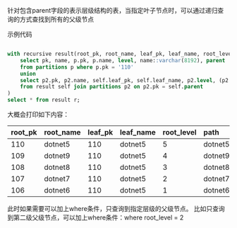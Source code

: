 针对包含parent字段的表示层级结构的表，当指定叶子节点时，可以通过递归查询的方式查找到所有的父级节点

示例代码

```sql

with recursive result(root_pk, root_name, leaf_pk, leaf_name, root_level, path, parent) as (
    select pk, name, p.pk, p.name, level, name::varchar(8192), parent
    from partitions p where p.pk = '110'
    union
    select p2.pk, p2.name, self.leaf_pk, self.leaf_name, p2.level, (p2.name || '/' || self.path)::varchar(8192), p2.parent
    from result self join partitions p2 on p2.pk = self.parent
)
select * from result r;

```

大概会打印如下内容：

| root\_pk | root\_name | leaf\_pk | leaf\_name | root\_level | path | parent |
| :--- | :--- | :--- | :--- | :--- | :--- | :--- |
| 110 | dotnet5 | 110 | dotnet5 | 5 | dotnet5 | 109 |
| 109 | dotnet9 | 110 | dotnet5 | 4 | dotnet9/dotnet5 | 108 |
| 108 | dotnet8 | 110 | dotnet5 | 3 | dotnet8/dotnet9/dotnet5 | 107 |
| 107 | dotnet7 | 110 | dotnet5 | 2 | dotnet7/dotnet8/dotnet9/dotnet5 | 106 |
| 106 | dotnet6 | 110 | dotnet5 | 1 | dotnet6/dotnet7/dotnet8/dotnet9/dotnet5 |  |


此时如果需要可以加上where条件，只查询到指定层级的父级节点。
比如只查询到第二级父级节点，可以加上where条件：where root\_level = 2
